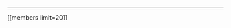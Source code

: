 --------------------------------------------------------------------------------

[[members limit=20]]

